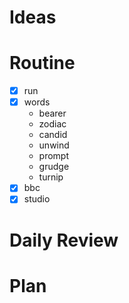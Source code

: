 # Ideas
# Routine
- [x] run
- [x] words
	- bearer
	- zodiac
	- candid
	- unwind
	- prompt
	- grudge
	- turnip
- [x] bbc
- [x] studio
# Daily Review

# Plan
